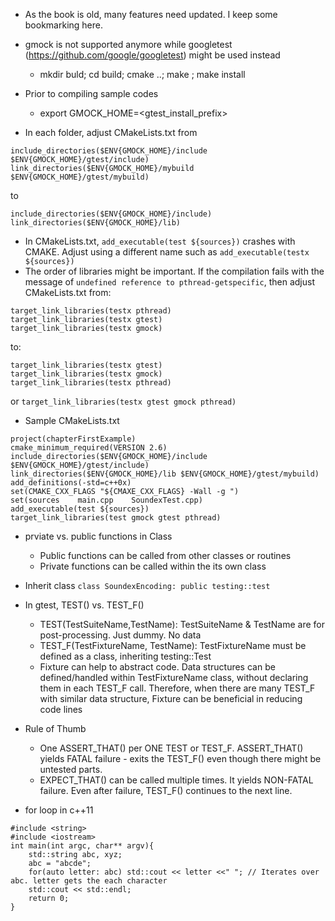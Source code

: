 - As the book is old, many features need updated. I keep some bookmarking here.
- gmock is not supported anymore while googletest (https://github.com/google/googletest) might be used instead
  - mkdir buld; cd build; cmake ..; make ; make install

- Prior to compiling sample codes
  - export GMOCK_HOME=<gtest_install_prefix>
- In each folder, adjust CMakeLists.txt from
```
include_directories($ENV{GMOCK_HOME}/include $ENV{GMOCK_HOME}/gtest/include)
link_directories($ENV{GMOCK_HOME}/mybuild $ENV{GMOCK_HOME}/gtest/mybuild)
```
to
```
include_directories($ENV{GMOCK_HOME}/include)
link_directories($ENV{GMOCK_HOME}/lib)
```
- In CMakeLists.txt, `add_executable(test ${sources})` crashes with CMAKE. Adjust using a different name such as `add_executable(testx ${sources})`
- The order of libraries might be important. If the compilation fails with the message of `undefined reference to pthread-getspecific`, then adjust CMakeLists.txt from:
```
target_link_libraries(testx pthread)
target_link_libraries(testx gtest)
target_link_libraries(testx gmock)
```
to:
```
target_link_libraries(testx gtest)
target_link_libraries(testx gmock)
target_link_libraries(testx pthread)
```
or `target_link_libraries(testx gtest gmock pthread)`

- Sample CMakeLists.txt
```
project(chapterFirstExample)
cmake_minimum_required(VERSION 2.6)
include_directories($ENV{GMOCK_HOME}/include $ENV{GMOCK_HOME}/gtest/include)
link_directories($ENV{GMOCK_HOME}/lib $ENV{GMOCK_HOME}/gtest/mybuild)
add_definitions(-std=c++0x)
set(CMAKE_CXX_FLAGS "${CMAXE_CXX_FLAGS} -Wall -g ")
set(sources    main.cpp    SoundexTest.cpp)
add_executable(test ${sources})
target_link_libraries(test gmock gtest pthread)
```

- prviate vs. public functions in Class
  - Public functions can be called from other classes or routines
  - Private functions can be called within the its own class
  
- Inherit class
  `class SoundexEncoding: public testing::test`
  
- In gtest, TEST() vs. TEST_F()
  - TEST(TestSuiteName,TestName): TestSuiteName & TestName are for post-processing. Just dummy. No data
  - TEST_F(TestFixtureName, TestName): TestFixtureName must be defined as a class, inheriting testing::Test
  - Fixture can help to abstract code. Data structures can be defined/handled within TestFixtureName class, without declaring them in each TEST_F call. Therefore, when there are many TEST_F with similar data structure, Fixture can be beneficial in reducing code lines

- Rule of Thumb
  - One ASSERT_THAT() per ONE TEST or TEST_F. ASSERT_THAT() yields FATAL failure - exits the TEST_F() even though there might be untested parts.
  - EXPECT_THAT() can be called multiple times. It yields NON-FATAL failure. Even after failure, TEST_F() continues to the next line.
  
- for loop in c++11
```
#include <string>
#include <iostream>
int main(int argc, char** argv){
    std::string abc, xyz;
    abc = "abcde";
    for(auto letter: abc) std::cout << letter <<" "; // Iterates over abc. letter gets the each character
    std::cout << std::endl;
    return 0;
}
```


